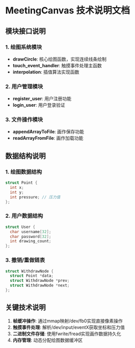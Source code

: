 # MeetingCanvas 技术说明文档

## 模块接口说明

### 1. 绘图系统模块
- **drawCircle**: 核心绘图函数，实现连续线条绘制
- **touch_event_handler**: 触摸事件处理主函数
- **interpolation**: 插值算法实现函数

### 2. 用户管理模块
- **register_user**: 用户注册功能
- **login_user**: 用户登录验证

### 3. 文件操作模块
- **appendArrayToFile**: 画作保存功能
- **readArrayFromFile**: 画作加载功能

## 数据结构说明

### 1. 绘图数据结构
```c
struct Point {
  int x;
  int y;
  int pressure; // 压力值
};
```

### 2. 用户数据结构
```c
struct User {
  char username[32];
  char password[32];
  int drawing_count;
};
```

### 3. 撤销/重做链表
```c
struct WithdrawNode {
  struct Point *data;
  struct WithdrawNode *prev;
  struct WithdrawNode *next;
};
```

## 关键技术说明
1. **帧缓冲操作**: 通过mmap映射/dev/fb0实现直接像素操作
2. **触摸事件处理**: 解析/dev/input/eventX获取坐标和压力值
3. **二进制文件存储**: 使用fwrite/fread实现画作数据持久化
4. **内存管理**: 动态分配绘图数据缓冲区